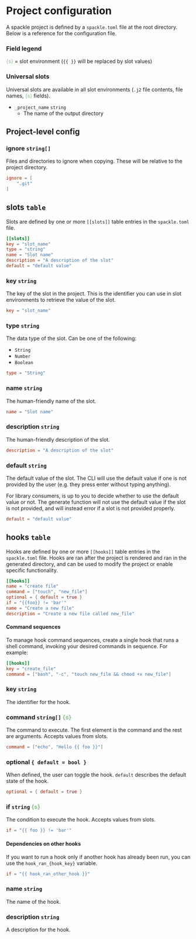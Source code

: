 # Project configuration

A spackle project is defined by a `spackle.toml` file at the root directory. Below is a reference for the configuration file.

### Field legend

<span style="color: darkseagreen;">{s}</span> = slot environment (`{{ }}` will be replaced by slot values)

### Universal slots

Universal slots are available in all slot environments (`.j2` file contents, file names, <span style="color: darkseagreen;">{s}</span> fields).

- `_project_name` `string`
  - The name of the output directory

## Project-level config

### ignore `string[]`

Files and directories to ignore when copying. These will be relative to the project directory.

```toml
ignore = [
    ".git"
]
```

## slots `table`

Slots are defined by one or more `[[slots]]` table entries in the `spackle.toml` file.

```toml
[[slots]]
key = "slot_name"
type = "string"
name = "Slot name"
description = "A description of the slot"
default = "default value"
```

### key `string`

The key of the slot in the project. This is the identifier you can use in slot environments to retrieve the value of the slot.

```toml
key = "slot_name"
```

### type `string`

The data type of the slot. Can be one of the following:

- `String`
- `Number`
- `Boolean`

```toml
type = "String"
```

### name `string`

The human-friendly name of the slot.

```toml
name = "Slot name"
```

### description `string`

The human-friendly description of the slot.

```toml
description = "A description of the slot"
```

### default `string`

The default value of the slot. The CLI will use the default value if one is not provided by the user (e.g. they press enter without typing anything).

For library consumers, is up to you to decide whether to use the default value or not. The generate function will not use the default value if the slot is not provided, and will instead error if a slot is not provided properly.

```toml
default = "default value"
```

## hooks `table`

Hooks are defined by one or more `[[hooks]]` table entries in the `spackle.toml` file. Hooks are ran after the project is rendered and ran in the generated directory, and can be used to modify the project or enable specific functionality.

```toml
[[hooks]]
name = "create file"
command = ["touch", "new_file"]
optional = { default = true }
if = "{{foo}} != 'bar'"
name = "Create a new file"
description = "Create a new file called new_file"
```

#### Command sequences

To manage hook command sequences, create a single hook that runs a shell command, invoking your desired commands in sequence. For example:

```toml
[[hooks]]
key = "create_file"
command = ["bash", "-c", "touch new_file && chmod +x new_file"]
```

### key `string`

The identifier for the hook.

### command `string[]` <span style="color: darkseagreen;">{s}</span>

The command to execute. The first element is the command and the rest are arguments. Accepts values from slots.

```toml
command = ["echo", "Hello {{ foo }}"]
```

### optional `{ default = bool }`

When defined, the user can toggle the hook. `default` describes the default state of the hook.

```toml
optional = { default = true }
```

### if `string` <span style="color: darkseagreen;">{s}</span>

The condition to execute the hook. Accepts values from slots.

```toml
if = "{{ foo }} != 'bar'"
```

#### Dependencies on other hooks

If you want to run a hook only if another hook has already been run, you can use the `hook_ran_{hook_key}` variable.

```toml
if = "{{ hook_ran_other_hook }}"
```

### name `string`

The name of the hook.

### description `string`

A description for the hook.
